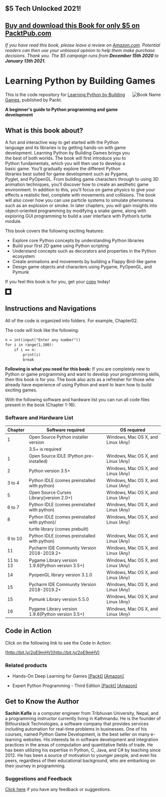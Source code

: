 ## $5 Tech Unlocked 2021!
[Buy and download this Book for only $5 on PacktPub.com](https://www.packtpub.com/product/learning-python-by-building-games/9781789802986)
-----
*If you have read this book, please leave a review on [Amazon.com](https://www.amazon.com/gp/product/1789802989).     Potential readers can then use your unbiased opinion to help them make purchase decisions. Thank you. The $5 campaign         runs from __December 15th 2020__ to __January 13th 2021.__*

# Learning Python by Building Games

<a href="https://www.packtpub.com/game-development/learning-python-by-building-games?utm_source=github&utm_medium=repository&utm_campaign=9781789802986"><img src="https://www.packtpub.com/media/catalog/product/cache/e4d64343b1bc593f1c5348fe05efa4a6/9/7/9781789802986-original.jpeg" alt="Book Name" height="256px" align="right"></a>

This is the code repository for [Learning Python by Building Games](https://www.packtpub.com/game-development/learning-python-by-building-games?utm_source=github&utm_medium=repository&utm_campaign=9781789802986), published by Packt.

**A beginner's guide to Python programming and game development**

## What is this book about?
A fun and interactive way to get started with the Python language and its libraries is by getting hands-on with game development.
Learning Python by Building Games brings you the best of both worlds. The book will first introduce you to Python fundamentals, which you will then use to develop a basic game. You’ll gradually explore the different Python libraries best suited for game development such as Pygame, Pyglet, and PyOpenGL. From building game characters through to using 3D animation techniques, you’ll discover how to create an aesthetic game environment. In addition to this, you’ll focus on game physics to give your effects a realistic feel, complete with movements and collisions. The book will also cover how you can use particle systems to simulate phenomena such as an explosion or smoke. In later chapters, you will gain insights into object-oriented programming by modifying a snake game, along with exploring GUI programming to build a user interface with Python’s turtle module.

This book covers the following exciting features: 
* Explore core Python concepts by understanding Python libraries
* Build your first 2D game using Python scripting
* Understand concepts such as decorators and properties in the Python ecosystem
* Create animations and movements by building a Flappy Bird-like game
* Design game objects and characters using Pygame, PyOpenGL, and Pymunk

If you feel this book is for you, get your [copy](https://www.amazon.com/dp/1789802989) today!

<a href="https://www.packtpub.com/?utm_source=github&utm_medium=banner&utm_campaign=GitHubBanner"><img src="https://raw.githubusercontent.com/PacktPublishing/GitHub/master/GitHub.png" 
alt="https://www.packtpub.com/" border="5" /></a>


## Instructions and Navigations
All of the code is organized into folders. For example, Chapter02.

The code will look like the following:
```
n = int(input("Enter any number"))
for i in range(1,100):
    if i == n:
        print(i)
        break
```

**Following is what you need for this book:**
If you are completely new to Python or game programming and want to develop your programming skills, then this book is for you. The book also acts as a refresher for those who already have experience of using Python and want to learn how to build exciting games.

With the following software and hardware list you can run all code files present in the book (Chapter 1-16).

### Software and Hardware List

| Chapter  | Software required                                 | OS required                        |
| -------- | --------------------------------------------------| -----------------------------------|
| 1        | Open Source Python installer version              | Windows, Mac OS X, and Linux (Any) |
|          | 3.5+ is required                                  |                                    |
| 1        | Open Source IDLE (Python pre-installed)           | Windows, Mac OS X, and Linux (Any) |
| 2        | Python version 3.5+                               | Windows, Mac OS X, and Linux (Any) |
| 3 to 4   | Python IDLE (comes preinstalled with python)      | Windows, Mac OS X, and Linux (Any) |   
| 5        | Open Source Curses Library[version 2.0+]          | Windows, Mac OS X, and Linux (Any) |
| 6 to 7      | Python IDLE (comes preinstalled with python)      | Windows, Mac OS X, and Linux (Any) |
| 8        | Python IDLE (comes preinstalled with python)/     | Windows, Mac OS X, and Linux (Any) |                                   
|          |  turtle library (comes prebuilt)                  |                                    |
| 9 to 10     | Python IDLE (comes preinstalled with python)      | Windows, Mac OS X, and Linux (Any) |
| 11       | Pycharm IDE Community Version 2018-2019.2+        | Windows, Mac OS X, and Linux (Any) |
| 11 to 13    | Pygame Library version 1.9.6[Python version 3.5+] | Windows, Mac OS X, and Linux (Any) |
| 14       | PyopenGL library version 3.1.0                    | Windows, Mac OS X, and Linux (Any) |
| 15       | Pycharm IDE Community Version 2018-2019.2+        | Windows, Mac OS X, and Linux (Any) |
| 15       | Pymunk Library version 5.5.0                      | Windows, Mac OS X, and Linux (Any) |
| 16       | Pygame Library version 1.9.6[Python version 3.5+] | Windows, Mac OS X, and Linux (Any) |


## Code in Action

Click on the following link to see the Code in Action:

[http://bit.ly/2oE9mHV](http://bit.ly/2oE9mHV)

### Related products
* Hands-On Deep Learning for Games [[Packt]](https://www.packtpub.com/game-development/hands-deep-learning-games?utm_source=github&utm_medium=repository&utm_campaign=9781788994071) [[Amazon]](https://www.amazon.com/dp/1788994078)

* Expert Python Programming - Third Edition [[Packt]](https://www.packtpub.com/application-development/expert-python-programming-third-edition?utm_source=github&utm_medium=repository&utm_campaign=9781789808896) [[Amazon]](https://www.amazon.com/dp/1789808898)

## Get to Know the Author
**Sachin Kafle**
is a computer engineer from Tribhuvan University, Nepal, and a programming instructor currently living in Kathmandu. He is the founder of Bitfourstack Technologies, a software company that provides services including automation for real-time problems in businesses. One of his courses, named Python Game Development, is the best seller on many e-learning websites. His interests lie in software development and integration practices in the areas of computation and quantitative fields of trade. He has been utilizing his expertise in Python, C, Java, and C# by teaching since 2012. He has been a source of motivation to younger people, and even his peers, regardless of their educational background, who are embarking on their journey in programming.



### Suggestions and Feedback
[Click here](https://docs.google.com/forms/d/e/1FAIpQLSdy7dATC6QmEL81FIUuymZ0Wy9vH1jHkvpY57OiMeKGqib_Ow/viewform) if you have any feedback or suggestions.
